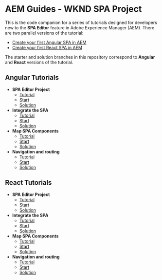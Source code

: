 # AEM Guides - WKND SPA Project

This is the code companion for a series of tutorials designed for developers new to the **SPA Editor** feature in Adobe Experience Manager (AEM). There are two parallel versions of the tutorial:

* [Create your first Angular SPA in AEM](https://docs.adobe.com/content/help/en/experience-manager-learn/spa-angular-tutorial/overview.html)
* [Create your first React SPA in AEM](https://docs.adobe.com/content/help/en/experience-manager-learn/spa-react-tutorial/overview.html)

The starter and solution branches in this repository correspond to **Angular** and **React** versions of the tutorial.

## Angular Tutorials

* **SPA Editor Project**
  * [Tutorial](https://docs.adobe.com/content/help/en/experience-manager-learn/spa-angular-tutorial/create-project.html)
  * [Start](https://github.com/adobe/aem-guides-wknd-spa/tree/Angular/create-project-start)
  * [Solution](https://github.com/adobe/aem-guides-wknd-spa/tree/Angular/create-project-solution)
* **Integrate the SPA**
  * [Tutorial](https://docs.adobe.com/content/help/en/experience-manager-learn/spa-angular-tutorial/integrate-spa.html)
  * [Start](https://github.com/adobe/aem-guides-wknd-spa/tree/Angular/integrate-spa-start)
  * [Solution](https://github.com/adobe/aem-guides-wknd-spa/tree/Angular/integrate-spa-solution)
* **Map SPA Components**
  * [Tutorial](https://docs.adobe.com/content/help/en/experience-manager-learn/spa-angular-tutorial/map-components.html)
  * [Start](https://github.com/adobe/aem-guides-wknd-spa/tree/Angular/map-components-start)
  * [Solution](https://github.com/adobe/aem-guides-wknd-spa/tree/Angular/map-components-solution)
* **Navigation and routing**
  * [Tutorial](https://docs.adobe.com/content/help/en/experience-manager-learn/spa-angular-tutorial/navigation-routing.html)
  * [Start](https://github.com/adobe/aem-guides-wknd-spa/tree/Angular/navigation-routing-start)
  * [Solution](https://github.com/adobe/aem-guides-wknd-spa/tree/Angular/navigation-routing-solution)

## React Tutorials

* **SPA Editor Project**
  * [Tutorial](https://docs.adobe.com/content/help/en/experience-manager-learn/spa-react-tutorial/create-project.html)
  * [Start](https://github.com/adobe/aem-guides-wknd-spa/tree/React/create-project-start)
  * [Solution](https://github.com/adobe/aem-guides-wknd-spa/tree/React/create-project-solution)
* **Integrate the SPA**
  * [Tutorial](https://docs.adobe.com/content/help/en/experience-manager-learn/spa-react-tutorial/integrate-spa.html)
  * [Start](https://github.com/adobe/aem-guides-wknd-spa/tree/React/integrate-spa-start)
  * [Solution](https://github.com/adobe/aem-guides-wknd-spa/tree/React/integrate-spa-solution)
* **Map SPA Components**
  * [Tutorial](https://docs.adobe.com/content/help/en/experience-manager-learn/spa-react-tutorial/map-components.html)
  * [Start](https://github.com/adobe/aem-guides-wknd-spa/tree/React/map-components-start)
  * [Solution](https://github.com/adobe/aem-guides-wknd-spa/tree/React/map-components-solution)
* **Navigation and routing**
  * [Tutorial](https://docs.adobe.com/content/help/en/experience-manager-learn/spa-react-tutorial/navigation-routing.html)
  * [Start](https://github.com/adobe/aem-guides-wknd-spa/tree/React/navigation-routing-start)
  * [Solution](https://github.com/adobe/aem-guides-wknd-spa/tree/React/navigation-routing-solution)